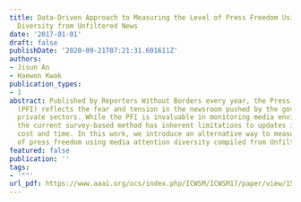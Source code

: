 ```yaml
---
title: Data-Driven Approach to Measuring the Level of Press Freedom Using Media Attention
  Diversity from Unfiltered News
date: '2017-01-01'
draft: false
publishDate: '2020-09-21T07:21:31.601611Z'
authors:
- Jisun An
- Haewon Kwak
publication_types:
- 1
abstract: Published by Reporters Without Borders every year, the Press Freedom Index
  (PFI) reflects the fear and tension in the newsroom pushed by the government and
  private sectors. While the PFI is invaluable in monitoring media environments worldwide,
  the current survey-based method has inherent limitations to updates in terms of
  cost and time. In this work, we introduce an alternative way to measure the level
  of press freedom using media attention diversity compiled from Unfiltered News.
featured: false
publication: ''
tags:
- '""'
url_pdf: https://www.aaai.org/ocs/index.php/ICWSM/ICWSM17/paper/view/15776
---
```


